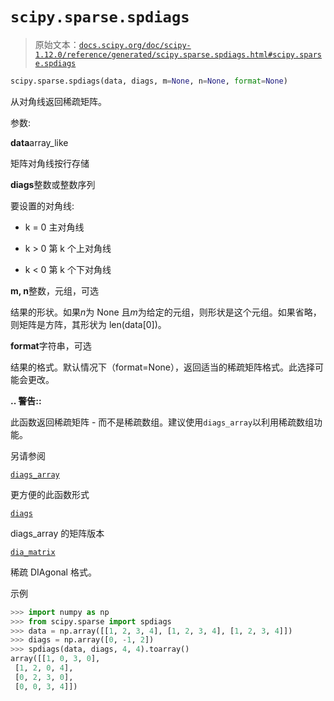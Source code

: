 # `scipy.sparse.spdiags`

> 原始文本：[`docs.scipy.org/doc/scipy-1.12.0/reference/generated/scipy.sparse.spdiags.html#scipy.sparse.spdiags`](https://docs.scipy.org/doc/scipy-1.12.0/reference/generated/scipy.sparse.spdiags.html#scipy.sparse.spdiags)

```py
scipy.sparse.spdiags(data, diags, m=None, n=None, format=None)
```

从对角线返回稀疏矩阵。

参数:

**data**array_like

矩阵对角线按行存储

**diags**整数或整数序列

要设置的对角线:

+   k = 0 主对角线

+   k > 0 第 k 个上对角线

+   k < 0 第 k 个下对角线

**m, n**整数，元组，可选

结果的形状。如果*n*为 None 且*m*为给定的元组，则形状是这个元组。如果省略，则矩阵是方阵，其形状为 len(data[0])。

**format**字符串，可选

结果的格式。默认情况下（format=None），返回适当的稀疏矩阵格式。此选择可能会更改。

**.. 警告::**

此函数返回稀疏矩阵 - 而不是稀疏数组。建议使用`diags_array`以利用稀疏数组功能。

另请参阅

[`diags_array`](https://docs.scipy.org/doc/scipy-1.12.0/reference/generated/scipy.sparse.diags_array.html#scipy.sparse.diags_array "scipy.sparse.diags_array")

更方便的此函数形式

[`diags`](https://docs.scipy.org/doc/scipy-1.12.0/reference/generated/scipy.sparse.diags.html#scipy.sparse.diags "scipy.sparse.diags")

diags_array 的矩阵版本

[`dia_matrix`](https://docs.scipy.org/doc/scipy-1.12.0/reference/generated/scipy.sparse.dia_matrix.html#scipy.sparse.dia_matrix "scipy.sparse.dia_matrix")

稀疏 DIAgonal 格式。

示例

```py
>>> import numpy as np
>>> from scipy.sparse import spdiags
>>> data = np.array([[1, 2, 3, 4], [1, 2, 3, 4], [1, 2, 3, 4]])
>>> diags = np.array([0, -1, 2])
>>> spdiags(data, diags, 4, 4).toarray()
array([[1, 0, 3, 0],
 [1, 2, 0, 4],
 [0, 2, 3, 0],
 [0, 0, 3, 4]]) 
```
